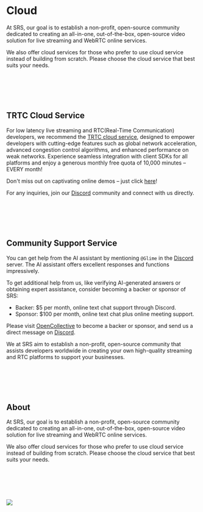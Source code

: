 # Cloud

At SRS, our goal is to establish a non-profit, open-source community dedicated to creating an all-in-one,
out-of-the-box, open-source video solution for live streaming and WebRTC online services.

We also offer cloud services for those who prefer to use cloud service instead of building from scratch.
Please choose the cloud service that best suits your needs.

<br/>
<br/>
<br/>
<br/>

<a name='srs-cloud-service'></a>

## TRTC Cloud Service

For low latency live streaming and RTC(Real-Time Communication) developers, we recommend the [TRTC cloud service](https://ossrs.io/trtc/pricing?utm_source=community&utm_medium=ossrs&utm_campaign=OBS-WHIP-TRTC&_channel_track_key=yb4mTLui),
designed to empower developers with cutting-edge features such as global network acceleration, advanced
congestion control algorithms, and enhanced performance on weak networks. Experience seamless integration
with client SDKs for all platforms and enjoy a generous monthly free quota of 10,000 minutes – EVERY month!

Don't miss out on captivating online demos – just click [here](https://ossrs.io/trtc/demo?utm_source=community&utm_medium=ossrs&utm_campaign=OBS-WHIP-TRTC&_channel_track_key=lfJKyOlF)!

For any inquiries, join our [Discord](https://discord.gg/DCCH6HyhuT) community and connect with us directly.

<br/>
<br/>
<br/>
<br/>

## Community Support Service

You can get help from the AI assistant by mentioning `@Glime` in the [Discord](https://discord.gg/bQUPDRqy79) 
server. The AI assistant offers excellent responses and functions impressively.

To get additional help from us, like verifying AI-generated answers or obtaining expert assistance, consider
becoming a backer or sponsor of SRS:

* Backer: $5 per month, online text chat support through Discord.
* Sponsor: $100 per month, online text chat plus online meeting support.

Please visit [OpenCollective](https://opencollective.com/srs-server) to become a backer or sponsor, and send 
us a direct message on [Discord](https://discord.gg/bQUPDRqy79).

We at SRS aim to establish a non-profit, open-source community that assists developers worldwide in creating 
your own high-quality streaming and RTC platforms to support your businesses.

<br/>
<br/>
<br/>
<br/>

## About

At SRS, our goal is to establish a non-profit, open-source community dedicated to creating an all-in-one,
out-of-the-box, open-source video solution for live streaming and WebRTC online services.

We also offer cloud services for those who prefer to use cloud service instead of building from scratch.
Please choose the cloud service that best suits your needs.

<br/>
<br/>
<br/>
<br/>

![](https://ossrs.io/gif/v1/sls.gif?site=ossrs.io&path=/lts/pages/cloud-en)
